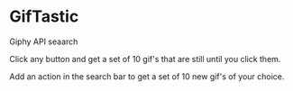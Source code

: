 # GifTastic

Giphy API seaarch

Click any button and get a set of 10 gif's that are still until you click them.

Add an action in the search bar to get a set of 10 new gif's of your choice. 